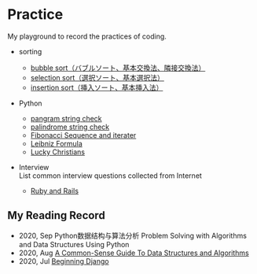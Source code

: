 # Practice
My playground to record the practices of coding.

- sorting
  - [bubble sort（バブルソート、基本交換法、隣接交換法）](https://github.com/Jo-Minken/Practice/blob/master/sorting/01%20bubble%20sort.py)
  - [selection sort（選択ソート、基本選択法）](https://github.com/Jo-Minken/Practice/blob/master/sorting/02%20selection%20sort.py)
  - [insertion sort（挿入ソート、基本挿入法）](https://github.com/Jo-Minken/Practice/blob/master/sorting/03%20insertion%20sort.py)

- Python
  - [pangram string check](https://github.com/Jo-Minken/Practice/blob/master/Python/pangram.py)
  - [palindrome string check](https://github.com/Jo-Minken/Practice/blob/master/Python/palindrome%20check.py)
  - [Fibonacci Sequence and iterater](https://github.com/Jo-Minken/Practice/blob/master/Python/Fibonacci%20Sequence.py)
  - [Leibniz Formula](https://github.com/Jo-Minken/Practice/blob/master/Python/Leibniz%20Formula.py)
  - [Lucky Christians](https://github.com/Jo-Minken/Practice/blob/master/Python/Lucky%20Christians.py)

- Interview<br>
  List common interview questions collected from Internet
  - [Ruby and Rails](https://github.com/Jo-Minken/Practice/blob/master/Interview/Ruby%20and%20Rails.md)

## My Reading Record
- 2020, Sep Python数据结构与算法分析 Problem Solving with Algorithms and Data Structures Using Python
- 2020, Aug [A Common-Sense Guide To Data Structures and Algorithms](https://www.goodreads.com/book/show/34695800)
- 2020, Jul [Beginning Django](https://www.goodreads.com/book/show/34569763)


